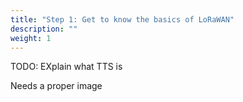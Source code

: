 ```yaml
---
title: "Step 1: Get to know the basics of LoRaWAN"
description: ""
weight: 1
---
```


TODO: EXplain what TTS is

Needs a proper image
